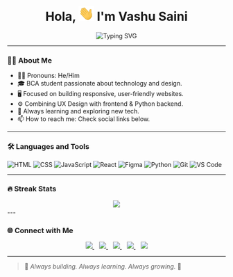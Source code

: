<!-- Profile README for GitHub: vashusaini-dev -->

<h1 align="center">
  Hola, <img src="https://raw.githubusercontent.com/ABSphreak/ABSphreak/master/gifs/Hi.gif" width="35px"> I'm Vashu Saini
</h1>

<p align="center">
  <img src="https://readme-typing-svg.demolab.com?font=Fira+Code&size=22&pause=1000&color=1ABC9C&center=true&vCenter=true&width=650&lines=Frontend+Developer+%7C+UX+Designer;Python+Backend+Developer+%7C+BCA+Student;Building+modern+full-stack+web+apps" alt="Typing SVG" />
</p>

---

### 👨‍💻 About Me

- 👨‍💻 Pronouns: He/Him
- 🎓 BCA student passionate about technology and design.  
- 🖥️ Focused on building responsive, user-friendly websites.  
- ⚙️ Combining UX Design with frontend & Python backend.
- 🚀 Always learning and exploring new tech.
- 📫 How to reach me: Check social links below.

---

### 🛠️ Languages and Tools

<p align="left">
  <img src="https://cdn.jsdelivr.net/gh/devicons/devicon/icons/html5/html5-original.svg" alt="HTML" width="40" height="40"/>
  <img src="https://cdn.jsdelivr.net/gh/devicons/devicon/icons/css3/css3-original.svg" alt="CSS" width="40" height="40"/>
  <img src="https://cdn.jsdelivr.net/gh/devicons/devicon/icons/javascript/javascript-original.svg" alt="JavaScript" width="40" height="40"/>
  <img src="https://cdn.jsdelivr.net/gh/devicons/devicon/icons/react/react-original.svg" alt="React" width="40" height="40"/>
  <img src="https://cdn.jsdelivr.net/gh/devicons/devicon/icons/figma/figma-original.svg" alt="Figma" width="40" height="40"/>
  <img src="https://cdn.jsdelivr.net/gh/devicons/devicon/icons/python/python-original.svg" alt="Python" width="40" height="40"/>
  <img src="https://cdn.jsdelivr.net/gh/devicons/devicon/icons/git/git-original.svg" alt="Git" width="40" height="40"/>
  <img src="https://cdn.jsdelivr.net/gh/devicons/devicon/icons/vscode/vscode-original.svg" alt="VS Code" width="40" height="40"/>
</p>

---
<!-- 🔥 GitHub Streaks Section -->
<h3 align="left">🔥 Streak Stats</h3>

<div align="center">
  <img src="https://streak-stats.demolab.com/?user=vashusaini-dev&theme=tokyonight&hide_border=true&border_radius=10" />
</div>
---

<h3 align="left">🌐 Connect with Me</h3>

<p align="center">
  <a href="https://github.com/vashusaini-dev" target="_blank">
    <img src="https://img.shields.io/badge/GitHub-181717?style=for-the-badge&logo=github&logoColor=white" />
  </a>&nbsp;&nbsp;

  <a href="https://www.linkedin.com/in/vashu-saini" target="_blank">
    <img src="https://img.shields.io/badge/LinkedIn-0077B5?style=for-the-badge&logo=linkedin&logoColor=white" />
  </a>&nbsp;&nbsp;

  <a href="mailto:vashusaini.dev@gmail.com" target="_blank">
    <img src="https://img.shields.io/badge/Email-D14836?style=for-the-badge&logo=gmail&logoColor=white" />
  </a>&nbsp;&nbsp;

  <a href="https://leetcode.com/u/7IVD9yJdgw/" target="_blank">
    <img src="https://img.shields.io/badge/LeetCode-FFA116?style=for-the-badge&logo=leetcode&logoColor=black" />
  </a>&nbsp;&nbsp;

  <a href="https://linktr.ee/vashu_saini" target="_blank">
    <img src="https://img.shields.io/badge/Linktree-39E09B?style=for-the-badge&logo=linktree&logoColor=white" />
  </a>
</p>

---

> 🔄 _Always building. Always learning. Always growing._ 🌱
